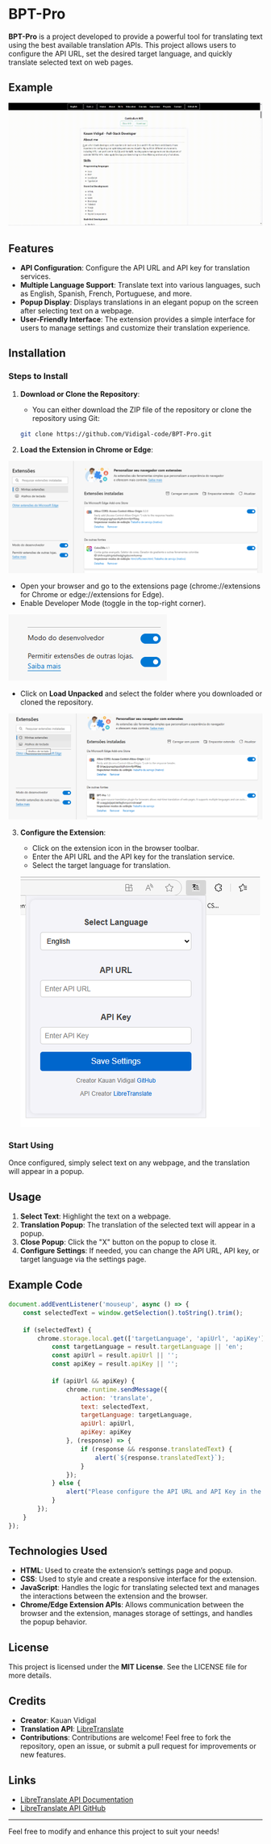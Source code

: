 # BPT-Pro

**BPT-Pro** is a project developed to provide a powerful tool for translating text using the best available translation APIs. This project allows users to configure the API URL, set the desired target language, and quickly translate selected text on web pages.

##  Example

![GIF Example](https://github.com/Vidigal-code/BPT-Pro/blob/main/example/example-1.gif?raw=true)


## Features

- **API Configuration**: Configure the API URL and API key for translation services.
- **Multiple Language Support**: Translate text into various languages, such as English, Spanish, French, Portuguese, and more.
- **Popup Display**: Displays translations in an elegant popup on the screen after selecting text on a webpage.
- **User-Friendly Interface**: The extension provides a simple interface for users to manage settings and customize their translation experience.

## Installation

### Steps to Install

1. **Download or Clone the Repository**:
   - You can either download the ZIP file of the repository or clone the repository using Git:

   ```bash
   git clone https://github.com/Vidigal-code/BPT-Pro.git
   ```

2. **Load the Extension in Chrome or Edge**:

![Tutorial 1](https://github.com/Vidigal-code/BPT-Pro/blob/main/example/tutorial-3.png?raw=true)


   - Open your browser and go to the extensions page (chrome://extensions for Chrome or edge://extensions for Edge).
   - Enable Developer Mode (toggle in the top-right corner).

![Tutorial 1](https://github.com/Vidigal-code/BPT-Pro/blob/main/example/tutorial-0.png?raw=true)

     
   - Click on **Load Unpacked** and select the folder where you downloaded or cloned the repository.

![Tutorial 1](https://github.com/Vidigal-code/BPT-Pro/blob/main/example/tutorial-1.png?raw=true)




3. **Configure the Extension**:
   - Click on the extension icon in the browser toolbar.
   - Enter the API URL and the API key for the translation service.
   - Select the target language for translation.
  
   ![Tutorial 1](https://github.com/Vidigal-code/BPT-Pro/blob/main/example/example-2.png?raw=true)


### Start Using

Once configured, simply select text on any webpage, and the translation will appear in a popup.

## Usage

1. **Select Text**: Highlight the text on a webpage.
2. **Translation Popup**: The translation of the selected text will appear in a popup.
3. **Close Popup**: Click the "X" button on the popup to close it.
4. **Configure Settings**: If needed, you can change the API URL, API key, or target language via the settings page.

## Example Code

```javascript
document.addEventListener('mouseup', async () => {
    const selectedText = window.getSelection().toString().trim();

    if (selectedText) {
        chrome.storage.local.get(['targetLanguage', 'apiUrl', 'apiKey'], (result) => {
            const targetLanguage = result.targetLanguage || 'en';
            const apiUrl = result.apiUrl || '';
            const apiKey = result.apiKey || '';

            if (apiUrl && apiKey) {
                chrome.runtime.sendMessage({
                    action: 'translate',
                    text: selectedText,
                    targetLanguage: targetLanguage,
                    apiUrl: apiUrl,
                    apiKey: apiKey
                }, (response) => {
                    if (response && response.translatedText) {
                        alert(`${response.translatedText}`);
                    }
                });
            } else {
                alert("Please configure the API URL and API Key in the settings.");
            }
        });
    }
});
```

## Technologies Used

- **HTML**: Used to create the extension’s settings page and popup.
- **CSS**: Used to style and create a responsive interface for the extension.
- **JavaScript**: Handles the logic for translating selected text and manages the interactions between the extension and the browser.
- **Chrome/Edge Extension APIs**: Allows communication between the browser and the extension, manages storage of settings, and handles the popup behavior.

## License

This project is licensed under the **MIT License**. See the LICENSE file for more details.

## Credits

- **Creator**: Kauan Vidigal
- **Translation API**: [LibreTranslate](https://libretranslate.com/)
- **Contributions**: Contributions are welcome! Feel free to fork the repository, open an issue, or submit a pull request for improvements or new features.

## Links

- [LibreTranslate API Documentation](https://libretranslate.com/docs)
- [LibreTranslate API GitHub](https://github.com/LibreTranslate/LibreTranslate)

---

Feel free to modify and enhance this project to suit your needs!
